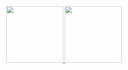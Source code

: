 <a href="https://github.com/ruimachado23">
  <img height="150em" src="https://github-readme-stats.vercel.app/api?username=ruimachado23&theme=tokyonight&show_icons=true" />
  <img height="150em" src="https://github-readme-stats.vercel.app/api/top-langs/?username=ruimachado23&theme=tokyonight&layout=compact" />
</a>

